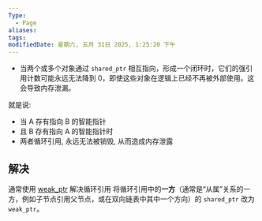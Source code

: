 ```yaml
---
Type:
  - Page
aliases: 
tags: 
modifiedDate: 星期六, 五月 31日 2025, 1:25:20 下午
---
```

- 当两个或多个对象通过 `shared_ptr` 相互指向，形成一个闭环时，它们的强引用计数可能永远无法降到 0，即使这些对象在逻辑上已经不再被外部使用。这会导致内存泄漏。

就是说:
- 当 A 存有指向 B 的智能指针
- 且 B 存有指向 A 的智能指针时
- 两者循环引用, 永远无法被销毁, 从而造成内存泄露

## 解决

通常使用 [weak\_ptr](weak_ptr.md) 解决循环引用
将循环引用中的**一方**（通常是“从属”关系的一方，例如子节点引用父节点，或在双向链表中其中一个方向）的 `shared_ptr` 改为 `weak_ptr`。
